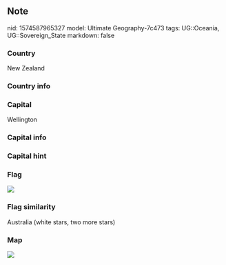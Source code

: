 ## Note
nid: 1574587965327
model: Ultimate Geography-7c473
tags: UG::Oceania, UG::Sovereign_State
markdown: false

### Country
New Zealand

### Country info


### Capital
Wellington

### Capital info


### Capital hint


### Flag
<img src="ug-flag-new_zealand.svg">

### Flag similarity
Australia (white stars, two more stars)

### Map
<img src="ug-map-new_zealand.png">

